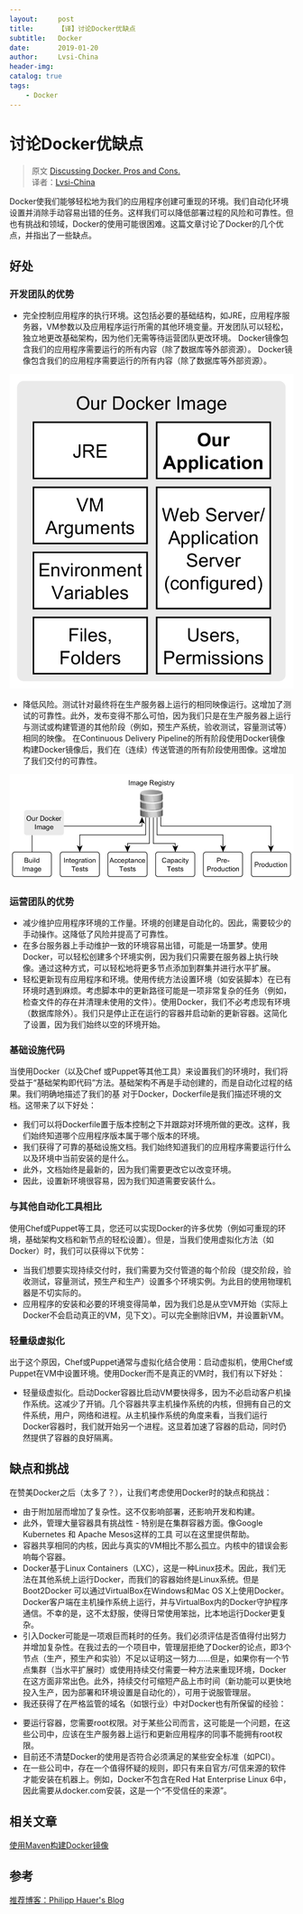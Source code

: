 ```yaml
---
layout:     post
title:      【译】讨论Docker优缺点
subtitle:   Docker
date:       2019-01-20
author:     Lvsi-China
header-img: 
catalog: true
tags:
    - Docker
---
```


# 讨论Docker优缺点

> 原文 [Discussing Docker. Pros and Cons.](https://phauer.com/2015/discussing-docker-pros-and-cons/)<br/>
> 译者：[Lvsi-China](https://github.com/Lvsi-China)

Docker使我们能够轻松地为我们的应用程序创建可重现的环境。我们自动化环境设置并消除手动容易出错的任务。这样我们可以降低部署过程的风险和可靠性。但也有挑战和领域，Docker的使用可能很困难。这篇文章讨论了Docker的几个优点，并指出了一些缺点。

## 好处

### 开发团队的优势

- 完全控制应用程序的执行环境。这包括必要的基础结构，如JRE，应用程序服务器，VM参数以及应用程序运行所需的其他环境变量。开发团队可以轻松，独立地更改基础架构，因为他们无需等待运营团队更改环境。
 Docker镜像包含我们的应用程序需要运行的所有内容（除了数据库等外部资源）。
Docker镜像包含我们的应用程序需要运行的所有内容（除了数据库等外部资源）。

<img src="/img/posts/2019/01-20/1.png">

- 降低风险。测试针对最终将在生产服务器上运行的相同映像运行。这增加了测试的可靠性。此外，发布变得不那么可怕，因为我们只是在生产服务器上运行与测试或构建管道的其他阶段（例如，预生产系统，验收测试，容量测试等）相同的映像。
 在Continuous Delivery Pipeline的所有阶段使用Docker镜像
构建Docker镜像后，我们在（连续）传送管道的所有阶段使用图像。这增加了我们交付的可靠性。

<img src="/img/posts/2019/01-20/2.png">

### 运营团队的优势

- 减少维护应用程序环境的工作量。环境的创建是自动化的。因此，需要较少的手动操作。这降低了风险并提高了可靠性。
- 在多台服务器上手动维护一致的环境容易出错，可能是一场噩梦。使用Docker，可以轻松创建多个环境实例，因为我们只需要在服务器上执行映像。通过这种方式，可以轻松地将更多节点添加到群集并进行水平扩展。
- 轻松更新现有应用程序和环境。使用传统方法设置环境（如安装脚本）在已有环境时遇到麻烦。考虑脚本中的更新路径可能是一项非常复杂的任务（例如，检查文件的存在并清理未使用的文件）。使用Docker，我们不必考虑现有环境（数据库除外）。我们只是停止正在运行的容器并启动新的更新容器。这简化了设置，因为我们始终以空的环境开始。

### 基础设施代码
当使用Docker（以及Chef  或Puppet等其他工具）来设置我们的环境时，我们将受益于“基础架构即代码”方法。基础架构不再是手动创建的，而是自动化过程的结果。我们明确地描述了我们的基 对于Docker，Dockerfile是我们描述环境的文档。这带来了以下好处：

- 我们可以将Dockerfile置于版本控制之下并跟踪对环境所做的更改。这样，我们始终知道哪个应用程序版本属于哪个版本的环境。
- 我们获得了可靠的基础设施文档。我们始终知道我们的应用程序需要运行什么以及环境中当前安装的是什么。
- 此外，文档始终是最新的，因为我们需要更改它以改变环境。
- 因此，设置新环境很容易，因为我们知道需要安装什么。

### 与其他自动化工具相比

使用Chef或Puppet等工具，您还可以实现Docker的许多优势（例如可重现的环境，基础架构文档和新节点的轻松设置）。但是，当我们使用虚拟化方法（如Docker）时，我们可以获得以下优势：

- 当我们想要实现持续交付时，我们需要为交付管道的每个阶段（提交阶段，验收测试，容量测试，预生产和生产）设置多个环境实例。为此目的使用物理机器是不切实际的。
- 应用程序的安装和必要的环境变得简单，因为我们总是从空VM开始（实际上Docker不会启动真正的VM，见下文）。可以完全删除旧VM，并设置新VM。

### 轻量级虚拟化
出于这个原因，Chef或Puppet通常与虚拟化结合使用：启动虚拟机，使用Chef或Puppet在VM中设置环境。使用Docker而不是真正的VM时，我们有以下好处：

- 轻量级虚拟化。启动Docker容器比启动VM要快得多，因为不必启动客户机操作系统。这减少了开销。几个容器共享主机操作系统的内核，但拥有自己的文件系统，用户，网络和进程。从主机操作系统的角度来看，当我们运行Docker容器时，我们就开始另一个进程。这显着加速了容器的启动，同时仍然提供了容器的良好隔离。

## 缺点和挑战
在赞美Docker之后（太多了？），让我们考虑使用Docker时的缺点和挑战：

* 由于附加层而增加了复杂性。这不仅影响部署，还影响开发和构建。
* 此外，管理大量容器具有挑战性 - 特别是在集群容器方面。像Google Kubernetes  和  Apache Mesos这样的工具 可以在这里提供帮助。
* 容器共享相同的内核，因此与真实的VM相比不那么孤立。内核中的错误会影响每个容器。
* Docker基于Linux Containers（LXC），这是一种Linux技术。因此，我们无法在其他系统上运行Docker，而我们的容器始终是Linux系统。但是Boot2Docker  可以通过VirtualBox在Windows和Mac OS X上使用Docker。Docker客户端在主机操作系统上运行，并与VirtualBox内的Docker守护程序通信。不幸的是，这不太舒服，使得日常使用笨拙，比本地运行Docker更复杂。
* 引入Docker可能是一项艰巨而耗时的任务。我们必须评估是否值得付出努力并增加复杂性。在我过去的一个项目中，管理层拒绝了Docker的论点，即3个节点（生产，预生产和实验）不足以证明这一努力......但是，如果你有一个节点集群（当水平扩展时）或使用持续交付需要一种方法来重现环境，Docker在这方面非常出色。此外，持续交付可缩短产品上市时间（新功能可以更快地投入生产，因为部署和环境设置是自动化的），可用于说服管理层。
* 我还获得了在严格监管的域名（如银行业）中对Docker也有所保留的经验：
 - 要运行容器，您需要root权限。对于某些公司而言，这可能是一个问题，在这些公司中，应该在生产服务器上运行和更新应用程序的同事不能拥有root权限。
 - 目前还不清楚Docker的使用是否符合必须满足的某些安全标准（如PCI）。
 - 在一些公司中，存在一个值得怀疑的规则，即只有来自官方/可信来源的软件才能安装在机器上。例如，Docker不包含在Red Hat Enterprise Linux 6中，因此需要从docker.com安装，这是一个“不受信任的来源”。

## 相关文章
[使用Maven构建Docker镜像](https://phauer.com/2015/building-dropwizard-microservice-docker-maven/)

## 参考
[推荐博客：Philipp Hauer's Blog](https://phauer.com/)

